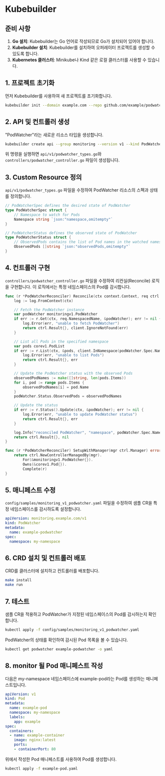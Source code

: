 
# Kubebuilder

## 준비 사항

1. **Go 설치**: Kubebuilder는 Go 언어로 작성되므로 Go가 설치되어 있어야 합니다.
2. **Kubebuilder 설치**: Kubebuilder를 설치하여 오퍼레이터 프로젝트를 생성할 수 있도록 합니다.
3. **Kubernetes 클러스터**: Minikube나 Kind 같은 로컬 클러스터를 사용할 수 있습니다.

## 1. 프로젝트 초기화

먼저 Kubebuilder를 사용하여 새 프로젝트를 초기화합니다.

```bash
kubebuilder init --domain example.com --repo github.com/example/podwatcher
```

## 2. API 및 컨트롤러 생성

"PodWatcher"라는 새로운 리소스 타입을 생성합니다.

```bash
kubebuilder create api --group monitoring --version v1 --kind PodWatcher
```

위 명령을 실행하면 `api/v1/podwatcher_types.go`와 `controllers/podwatcher_controller.go` 파일이 생성됩니다.

## 3. Custom Resource 정의

`api/v1/podwatcher_types.go` 파일을 수정하여 PodWatcher  리소스의 스펙과 상태를 정의합니다.

```go
// PodWatcherSpec defines the desired state of PodWatcher
type PodWatcherSpec struct {
    // Namespace to watch for Pods
    Namespace string `json:"namespace,omitempty"`
}

// PodWatcherStatus defines the observed state of PodWatcher
type PodWatcherStatus struct {
    // ObservedPods contains the list of Pod names in the watched namespace
    ObservedPods []string `json:"observedPods,omitempty"`
}
```

## 4. 컨트롤러 구현

`controllers/podwatcher_controller.go` 파일을 수정하여 리컨실(Reconcile) 로직을 구현합니다. 이 로직에서는 특정 네임스페이스의 Pod를 감시합니다.

```go
func (r *PodWatcherReconciler) Reconcile(ctx context.Context, req ctrl.Request) (ctrl.Result, error) {
    log := log.FromContext(ctx)

    // Fetch the PodWatcher instance
    var podWatcher monitoringv1.PodWatcher
    if err := r.Get(ctx, req.NamespacedName, &podWatcher); err != nil {
        log.Error(err, "unable to fetch PodWatcher")
        return ctrl.Result{}, client.IgnoreNotFound(err)
    }

    // List all Pods in the specified namespace
    var pods corev1.PodList
    if err := r.List(ctx, &pods, client.InNamespace(podWatcher.Spec.Namespace)); err != nil {
        log.Error(err, "unable to list Pods")
        return ctrl.Result{}, err
    }

    // Update the PodWatcher status with the observed Pods
    observedPodNames := make([]string, len(pods.Items))
    for i, pod := range pods.Items {
        observedPodNames[i] = pod.Name
    }
    podWatcher.Status.ObservedPods = observedPodNames

    // Update the status
    if err := r.Status().Update(ctx, &podWatcher); err != nil {
        log.Error(err, "unable to update PodWatcher status")
        return ctrl.Result{}, err
    }

    log.Info("reconciled PodWatcher", "namespace", podWatcher.Spec.Namespace, "pods", observedPodNames)
    return ctrl.Result{}, nil
}

func (r *PodWatcherReconciler) SetupWithManager(mgr ctrl.Manager) error {
    return ctrl.NewControllerManagedBy(mgr).
        For(&monitoringv1.PodWatcher{}).
        Owns(&corev1.Pod{}).
        Complete(r)
}
```

## 5. 매니페스트 수정

`config/samples/monitoring_v1_podwatcher.yaml` 파일을 수정하여 샘플 CR을 특정 네임스페이스를 감시하도록 설정합니다.

```yaml
apiVersion: monitoring.example.com/v1
kind: PodWatcher
metadata:
  name: example-podwatcher
spec:
  namespace: my-namespace
```

## 6.  CRD 설치 및 컨트롤러 배포

CRD를 클러스터에 설치하고 컨트롤러를 배포합니다.

```bash
make install
make run
```

## 7. 테스트

샘플 CR을 적용하고 PodWatcher가 지정된 네임스페이스의 Pod를 감시하는지 확인합니다.

```bash
kubectl apply -f config/samples/monitoring_v1_podwatcher.yaml
```

PodWatcher의 상태를 확인하여 감시된 Pod 목록을 볼 수 있습니다.
```bash
kubectl get podwatcher example-podwatcher -o yaml
```

## 8. monitor 될 Pod 매니페스트 작성
다음은 my-namespace 네임스페이스에 example-pod라는 Pod를 생성하는 매니페스트입니다.
```yaml
apiVersion: v1
kind: Pod
metadata:
  name: example-pod
  namespace: my-namespace
  labels:
    app: example
spec:
  containers:
  - name: example-container
    image: nginx:latest
    ports:
    - containerPort: 80

```
위에서 작성한 Pod 매니페스트를 사용하여 Pod를 생성합니다.
```bash
kubectl apply -f example-pod.yaml
```